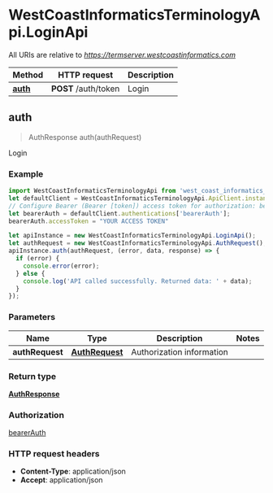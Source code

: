 # WestCoastInformaticsTerminologyApi.LoginApi

All URIs are relative to *https://termserver.westcoastinformatics.com*

Method | HTTP request | Description
------------- | ------------- | -------------
[**auth**](LoginApi.md#auth) | **POST** /auth/token | Login



## auth

> AuthResponse auth(authRequest)

Login

### Example

```javascript
import WestCoastInformaticsTerminologyApi from 'west_coast_informatics_terminology_api';
let defaultClient = WestCoastInformaticsTerminologyApi.ApiClient.instance;
// Configure Bearer (Bearer [token]) access token for authorization: bearerAuth
let bearerAuth = defaultClient.authentications['bearerAuth'];
bearerAuth.accessToken = "YOUR ACCESS TOKEN"

let apiInstance = new WestCoastInformaticsTerminologyApi.LoginApi();
let authRequest = new WestCoastInformaticsTerminologyApi.AuthRequest(); // AuthRequest | Authorization information
apiInstance.auth(authRequest, (error, data, response) => {
  if (error) {
    console.error(error);
  } else {
    console.log('API called successfully. Returned data: ' + data);
  }
});
```

### Parameters


Name | Type | Description  | Notes
------------- | ------------- | ------------- | -------------
 **authRequest** | [**AuthRequest**](AuthRequest.md)| Authorization information | 

### Return type

[**AuthResponse**](AuthResponse.md)

### Authorization

[bearerAuth](../README.md#bearerAuth)

### HTTP request headers

- **Content-Type**: application/json
- **Accept**: application/json

